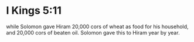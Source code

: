 # I Kings 5:11

while Solomon gave Hiram 20,000 cors of wheat as food for his household, and 20,000 cors of beaten oil. Solomon gave this to Hiram year by year.
